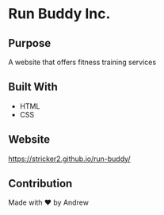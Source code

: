 # Run Buddy Inc.

## Purpose

A website that offers fitness training services


## Built With

* HTML
* CSS


## Website

https://stricker2.github.io/run-buddy/


## Contribution

Made with ❤️ by Andrew
